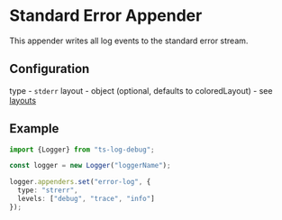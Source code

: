 # Standard Error Appender

This appender writes all log events to the standard error stream.

## Configuration

type - `stderr`
layout - object (optional, defaults to coloredLayout) - see [layouts](../layouts.md)

## Example

```typescript
import {Logger} from "ts-log-debug";

const logger = new Logger("loggerName");

logger.appenders.set("error-log", {
  type: "strerr",
  levels: ["debug", "trace", "info"]
});
```